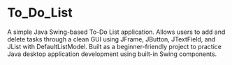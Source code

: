# To_Do_List
A simple Java Swing-based To-Do List application. Allows users to add and delete tasks through a clean GUI using JFrame, JButton, JTextField, and JList with DefaultListModel. Built as a beginner-friendly project to practice Java desktop application development using built-in Swing components.
